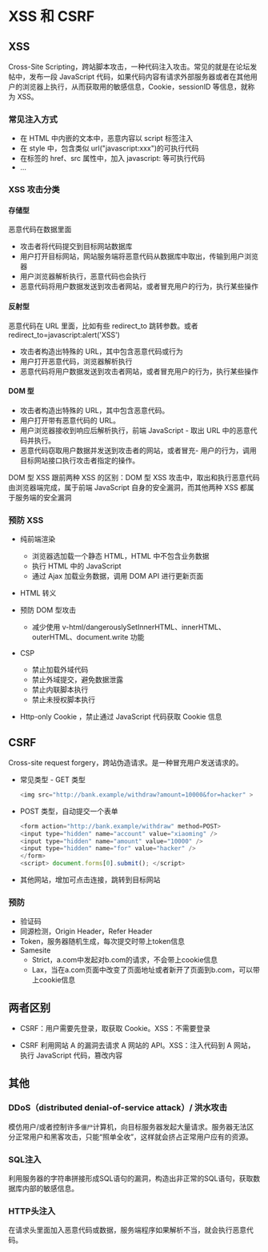 # XSS 和 CSRF

## XSS

Cross-Site Scripting，跨站脚本攻击，一种代码注入攻击。常见的就是在论坛发帖中，发布一段 JavaScript 代码，如果代码内容有请求外部服务器或者在其他用户的浏览器上执行，从而获取用的敏感信息，Cookie，sessionID 等信息，就称为 XSS。

### 常见注入方式

- 在 HTML 中内嵌的文本中，恶意内容以 script 标签注入
- 在 style 中，包含类似 url("javascript:xxx")的可执行代码
- 在标签的 href、src 属性中，加入 javascript: 等可执行代码
- ...

### XSS 攻击分类

#### 存储型

恶意代码在数据里面

- 攻击者将代码提交到目标网站数据库
- 用户打开目标网站，网站服务端将恶意代码从数据库中取出，传输到用户浏览器
- 用户浏览器解析执行，恶意代码也会执行
- 恶意代码将用户数据发送到攻击者网站，或者冒充用户的行为，执行某些操作

#### 反射型

恶意代码在 URL 里面，比如有些 redirect_to 跳转参数。或者 redirect_to=javascript:alert('XSS')

- 攻击者构造出特殊的 URL，其中包含恶意代码或行为
- 用户打开恶意代码，浏览器解析执行
- 恶意代码将用户数据发送到攻击者网站，或者冒充用户的行为，执行某些操作

#### DOM 型

- 攻击者构造出特殊的 URL，其中包含恶意代码。
- 用户打开带有恶意代码的 URL。
- 用户浏览器接收到响应后解析执行，前端 JavaScript - 取出 URL 中的恶意代码并执行。
- 恶意代码窃取用户数据并发送到攻击者的网站，或者冒充- 用户的行为，调用目标网站接口执行攻击者指定的操作。

DOM 型 XSS 跟前两种 XSS 的区别：DOM 型 XSS 攻击中，取出和执行恶意代码由浏览器端完成，属于前端 JavaScript 自身的安全漏洞，而其他两种 XSS 都属于服务端的安全漏洞

### 预防 XSS

- 纯前端渲染
  - 浏览器选加载一个静态 HTML，HTML 中不包含业务数据
  - 执行 HTML 中的 JavaScript
  - 通过 Ajax 加载业务数据，调用 DOM API 进行更新页面
- HTML 转义

- 预防 DOM 型攻击

  - 减少使用 v-html/dangerouslySetInnerHTML、innerHTML、outerHTML、document.write 功能

- CSP
  - 禁止加载外域代码
  - 禁止外域提交，避免数据泄露
  - 禁止内联脚本执行
  - 禁止未授权脚本执行
- Http-only Cookie ，禁止通过 JavaScript 代码获取 Cookie 信息


## CSRF

Cross-site request forgery，跨站伪造请求。是一种冒充用户发送请求的。

- 常见类型 - GET 类型

  ```js
  <img src="http://bank.example/withdraw?amount=10000&for=hacker" >
  ```

- POST 类型，自动提交一个表单

  ```js
  <form action="http://bank.example/withdraw" method=POST>
  <input type="hidden" name="account" value="xiaoming" />
  <input type="hidden" name="amount" value="10000" />
  <input type="hidden" name="for" value="hacker" />
  </form>
  <script> document.forms[0].submit(); </script>
    ```

 - 其他网站，增加可点击连接，跳转到目标网站

### 预防
- 验证码
- 同源检测，Origin Header，Refer Header
- Token，服务器随机生成，每次提交时带上token信息
- Samesite
    - Strict，a.com中发起对b.com的请求，不会带上cookie信息
    - Lax，当在a.com页面中改变了页面地址或者新开了页面到b.com，可以带上cookie信息

## 两者区别

- CSRF：用户需要先登录，取获取 Cookie。XSS：不需要登录

- CSRF 利用网站 A 的漏洞去请求 A 网站的 API。XSS：注入代码到 A 网站，执行 JavaScript 代码，篡改内容


## 其他

### DDoS（distributed denial-of-service attack）/ 洪水攻击

模仿用户/或者控制许多`僵尸`计算机，向目标服务器发起大量请求。服务器无法区分正常用户和黑客攻击，只能“照单全收”，这样就会挤占正常用户应有的资源。

### SQL注入

利用服务器的字符串拼接形成SQL语句的漏洞，构造出非正常的SQL语句，获取数据库内部的敏感信息。

### HTTP头注入

在请求头里面加入恶意代码或数据，服务端程序如果解析不当，就会执行恶意代码。